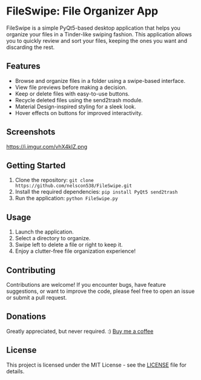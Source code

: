 # FileSwipe: File Organizer App

FileSwipe is a simple PyQt5-based desktop application that helps you organize your files in a Tinder-like swiping fashion. This application allows you to quickly review and sort your files, keeping the ones you want and discarding the rest.

## Features

- Browse and organize files in a folder using a swipe-based interface.
- View file previews before making a decision.
- Keep or delete files with easy-to-use buttons.
- Recycle deleted files using the send2trash module.
- Material Design-inspired styling for a sleek look.
- Hover effects on buttons for improved interactivity.

## Screenshots
https://i.imgur.com/vhX4kIZ.png
## Getting Started

1. Clone the repository: `git clone https://github.com/nelscon538/FileSwipe.git`
2. Install the required dependencies: `pip install PyQt5 send2trash`
3. Run the application: `python FileSwipe.py`

## Usage

1. Launch the application.
2. Select a directory to organize.
3. Swipe left to delete a file or right to keep it.
4. Enjoy a clutter-free file organization experience!

## Contributing

Contributions are welcome! If you encounter bugs, have feature suggestions, or want to improve the code, please feel free to open an issue or submit a pull request.

## Donations
Greatly appreciated, but never required. :)
[Buy me a coffee](https://www.buymeacoffee.com/nels5)

## License

This project is licensed under the MIT License - see the [LICENSE](LICENSE) file for details.

